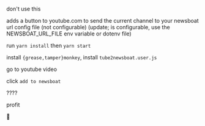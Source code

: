 don't use this

adds a button to youtube.com to send the current channel to your newsboat url config file (not configurable) (update; is configurable, use the NEWSBOAT_URL_FILE env variable or dotenv file)

run `yarn install` then `yarn start`

install `{grease,tamper}monkey`, install `tube2newsboat.user.js`

go to youtube video

click `add to newsboat`

????

profit

🤟
